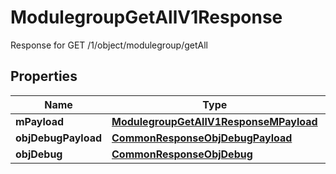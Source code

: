 

# ModulegroupGetAllV1Response

Response for GET /1/object/modulegroup/getAll

## Properties

| Name | Type | Description | Notes |
|------------ | ------------- | ------------- | -------------|
|**mPayload** | [**ModulegroupGetAllV1ResponseMPayload**](ModulegroupGetAllV1ResponseMPayload.md) |  |  |
|**objDebugPayload** | [**CommonResponseObjDebugPayload**](CommonResponseObjDebugPayload.md) |  |  [optional] |
|**objDebug** | [**CommonResponseObjDebug**](CommonResponseObjDebug.md) |  |  [optional] |



